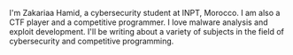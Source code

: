 I'm Zakariaa Hamid, a cybersecurity student at INPT, Morocco. I am also a CTF player and a competitive programmer. I love malware analysis and exploit development. I'll be writing about a variety of subjects in the field of cybersecurity and competitive programming.
